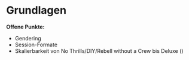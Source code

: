 # Grundlagen

**Offene Punkte:**

- Gendering
- Session-Formate
- Skalierbarkeit von No Thrills/DIY/Rebell without a Crew bis Deluxe ()